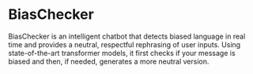 # BiasChecker
BiasChecker is an intelligent chatbot that detects biased language in real time and provides a neutral, respectful rephrasing of user inputs. Using state-of-the-art transformer models, it first checks if your message is biased and then, if needed, generates a more neutral version.
